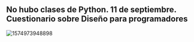 ## No hubo clases de Python. 11 de septiembre. Cuestionario sobre Diseño para programadores<br>
![1574973948898](https://github.com/CodeSystem2022/InfinityCode-4to-Semestre/assets/103860123/cc7f0afd-621d-4064-a803-f2c2754b9f92)
